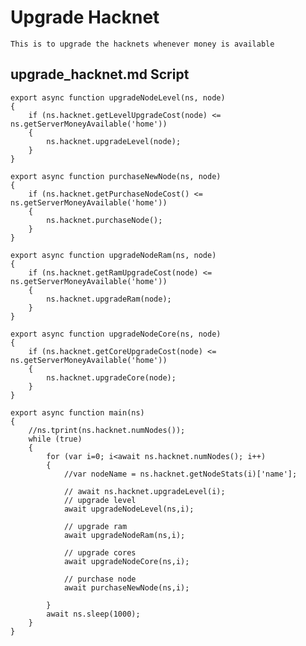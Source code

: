 # Upgrade Hacknet

    This is to upgrade the hacknets whenever money is available
    
## upgrade_hacknet.md Script

    export async function upgradeNodeLevel(ns, node)
    {
        if (ns.hacknet.getLevelUpgradeCost(node) <= ns.getServerMoneyAvailable('home'))
        {
            ns.hacknet.upgradeLevel(node);
        }
    }

    export async function purchaseNewNode(ns, node)
    {
        if (ns.hacknet.getPurchaseNodeCost() <= ns.getServerMoneyAvailable('home'))
        {
            ns.hacknet.purchaseNode();
        }
    }

    export async function upgradeNodeRam(ns, node)
    {
        if (ns.hacknet.getRamUpgradeCost(node) <= ns.getServerMoneyAvailable('home'))
        {
            ns.hacknet.upgradeRam(node);
        }
    }

    export async function upgradeNodeCore(ns, node)
    {
        if (ns.hacknet.getCoreUpgradeCost(node) <= ns.getServerMoneyAvailable('home'))
        {
            ns.hacknet.upgradeCore(node);
        }
    }

    export async function main(ns) 
    {
        //ns.tprint(ns.hacknet.numNodes());
        while (true)
        {
            for (var i=0; i<await ns.hacknet.numNodes(); i++)
            {
                //var nodeName = ns.hacknet.getNodeStats(i)['name'];

                // await ns.hacknet.upgradeLevel(i);
                // upgrade level
                await upgradeNodeLevel(ns,i);

                // upgrade ram
                await upgradeNodeRam(ns,i);

                // upgrade cores
                await upgradeNodeCore(ns,i);

                // purchase node
                await purchaseNewNode(ns,i);

            }
            await ns.sleep(1000);
        }
    }